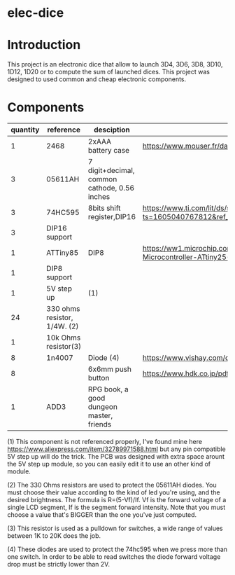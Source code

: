 # elec-dice

# Introduction
This project is an electronic dice that allow to launch 3D4, 3D6, 3D8, 3D10, 1D12, 1D20 or to compute the sum of launched dices. This project was designed to used common and cheap electronic components.

# Components
|quantity|reference|desciption|datasheet|
|---|---|---|---|
|1| 2468|2xAAA battery case|https://www.mouser.fr/datasheet/2/215/468-741064.pdf|
|3|05611AH|7 digit+decimal, common cathode, 0.56 inches||http://www.wayjun.com/Datasheet/Led/Segment%20Digit%20LED%20Display.pdf|
|3|74HC595|8bits shift register,DIP16|https://www.ti.com/lit/ds/symlink/sn74hc595.pdf?ts=1605040767812&ref_url=https%253A%252F%252Fwww.google.com%252F|
|3|DIP16 support|
|1|ATTiny85|DIP8|https://ww1.microchip.com/downloads/en/DeviceDoc/Atmel-2586-AVR-8-bit-Microcontroller-ATtiny25-ATtiny45-ATtiny85_Datasheet.pdf|
|1|DIP8 support||
|1|5V step up|(1)||
|24|330 ohms resistor, 1/4W. (2)|
|1|10k Ohms resistor(3)|
|8|1n4007|Diode (4)|https://www.vishay.com/docs/88503/1n4001.pdf|
|8||6x6mm push button|https://www.hdk.co.jp/pdf/eng/e291702.pdf|
|1|ADD3|RPG book, a good dungeon master, friends|

(1) This component is not referenced properly, I've found mine here 
https://www.aliexpress.com/item/32789971588.html but any pin compatible 5V step up will
do the trick. The PCB was designed with extra space arount the 5V step up module, so you can
easily edit it to use an other kind of module.

(2) The 330 Ohms resistors are used to protect the 05611AH diodes. You must choose their value according to the kind of led you're using, and the desired brightness. The formula is R=(5-Vf)/If. Vf is the forward voltage of a single LCD segment, If is the segment forward intensity. Note that you must choose a value that's BIGGER than the one you've just computed.

(3) This resistor is used as a pulldown for switches, a wide range of values between 1K to 20K does the job.

(4) These diodes are used to protect the 74hc595 when we press more than one switch. In order to be able to read switches the diode forward voltage drop must be strictly lower than 2V.
